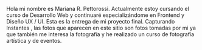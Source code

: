Hola mi nombre es Mariana R. Pettorossi. Actualmente estoy cursando el curso de Desarrollo Web y continuaré especializándome en Frontend y Diseño UX / UI. Esta es la entrega de mi proyecto final. Capturando Instantes , las fotos que aparecen en este sitio son fotos tomadas por mi ya que también me interesa la fotografía y he realizado un curso de fotografía artística y de eventos.
